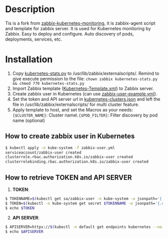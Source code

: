 # Description
Tis is a fork from [zabbix-kubernetes-monitoring](https://github.com/sleepka/zabbix-kubernetes-monitoring), it is zabbix-agent script and template for zabbix server. It is used for Kubernetes monitoring by Zabbix. Easy to deploy and configure. Auto discovery of pods, deployments, services, etc.

# Installation
1. Copy [kubernetes-stats.py](https://raw.githubusercontent.com/EduardCloud/zabbix-kubernetes-monitoring/master/kubernetes-stats.py) to /usr/lib/zabbix/externalscripts/. Remind to give execute permission to the file: ``chown zabbix kubernetes-stats.py && chmod 770 kubernetes-stats.py``
2. Import Zabbix template ([Kubernetes-Template.xml](https://raw.githubusercontent.com/EduardCloud/zabbix-kubernetes-monitoring/master/Kubernetes-Template.xml)) to Zabbix server.
3. Create zabbix user in Kubernetes (can use [zabbix-user-example.yml](https://raw.githubusercontent.com/EduardCloud/zabbix-kubernetes-monitoring/master/zabbix-user.yml)).
4. Set the token and API server url in [kubernetes-clusters.json](https://raw.githubusercontent.com/EduardCloud/zabbix-kubernetes-monitoring/master/kubernetes-clusters.json) and left the file in /usr/lib/zabbix/externalscripts/ for multi cluster feature.
5. Apply template to host, and set the Macros as your needs:\
``{$CLUSTER_NAME}``: Cluster name\ 
``{$POD_FILTER}``: Filter discovery by pod name (optional)  

## How to create zabbix user in Kubernetes
```bash
$ kubectl apply -n kube-system -f zabbix-user.yml 
serviceaccount/zabbix-user created
clusterrole.rbac.authorization.k8s.io/zabbix-user created
clusterrolebinding.rbac.authorization.k8s.io/zabbix-user created
```

## How to retrieve TOKEN and API SERVER
1. **TOKEN**:
```bash
$ TOKENNAME=$(kubectl get sa/zabbix-user -n kube-system -o jsonpath='{.secrets[0].name}')
$ TOKEN=$(kubectl -n kube-system get secret $TOKENNAME -o jsonpath='{.data.token}'| base64 --decode)
$ echo $TOKEN
```
2. **API SERVER**:
```bash
$ APISERVER=https://$(kubectl -n default get endpoints kubernetes --no-headers | awk '{ print $2 }')
$ echo $APISERVER
```

